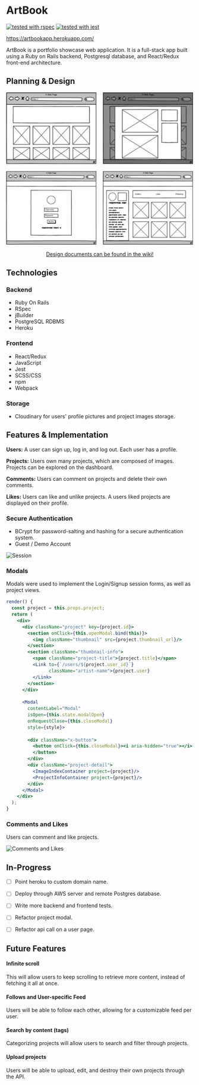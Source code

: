 # ArtBook

[![tested with rspec](https://img.shields.io/badge/tested%20with-rspec-brightgreen.svg)](https://github.com/rspec/rspec-rails)
[![tested with jest](https://facebook.github.io/jest/img/jest-badge.svg)](https://github.com/facebook/jest)

https://artbookapp.herokuapp.com/

ArtBook is a portfolio showcase web application. It is a full-stack app built using a Ruby on Rails backend, Postgresql database, and React/Redux front-end architecture.

## Planning & Design

<p align="center">
<img src="./docs/wireframes/wireframes.jpg" />
</p>
<p align="center">
<a href="https://github.com/anastassia-b/art-book-app/wiki">Design documents can be found in the wiki!</a>
</p>

## Technologies

### Backend
* Ruby On Rails
* RSpec
* jBuilder
* PostgreSQL RDBMS
* Heroku

### Frontend
* React/Redux
* JavaScript
* Jest
* SCSS/CSS
* npm
* Webpack

### Storage
* Cloudinary for users' profile pictures and project images storage.


## Features & Implementation

**Users:** A user can sign up, log in, and log out. Each user has a profile.

**Projects:** Users own many projects, which are composed of images. Projects can be explored on the dashboard.

**Comments:** Users can comment on projects and delete their own comments.

**Likes:** Users can like and unlike projects. A users liked projects are displayed on their profile.

### Secure Authentication
* BCrypt for password-salting and hashing for a secure authentication system.
* Guest / Demo Account

![Session](http://g.recordit.co/DTgAZHML7h.gif)

### Modals

Modals were used to implement the Login/Signup session forms, as well as project views.

```jsx
render() {
  const project = this.props.project;
  return (
    <div>
      <div className="project" key={project.id}>
        <section onClick={this.openModal.bind(this)}>
          <img className="thumbnail" src={project.thumbnail_url}/>
        </section>
        <section className="thumbnail-info">
          <span className="project-title">{project.title}</span>
          <Link to={`/users/${project.user_id}`}
                className="artist-name">{project.user}
          </Link>
        </section>
      </div>

      <Modal
        contentLabel="Modal"
        isOpen={this.state.modalOpen}
        onRequestClose={this.closeModal}
        style={style}>

        <div className="x-button">
          <button onClick={this.closeModal}><i aria-hidden="true"></i>
          </button>
        </div>
        <div className="project-detail">
          <ImageIndexContainer project={project}/>
          <ProjectInfoContainer project={project}/>
        </div>
      </Modal>
    </div>
  );
}
```

### Comments and Likes

Users can comment and like projects.

![Comments and Likes](http://g.recordit.co/aHuEZPU54l.gif)


## In-Progress

- [ ] Point heroku to custom domain name.
- [ ] Deploy through AWS server and remote Postgres database.
- [ ] Write more backend and frontend tests.
- [ ] Refactor project modal.
- [ ] Refactor api call on a user page.


## Future Features


#### Infinite scroll

This will allow users to keep scrolling to retrieve more content, instead of fetching it all at once.

#### Follows and User-specific Feed

Users will be able to follow each other, allowing for a customizable feed per user.

#### Search by content (tags)

Categorizing projects will allow users to search and filter through projects.

#### Upload projects

Users will be able to upload, edit, and destroy their own projects through the API.
